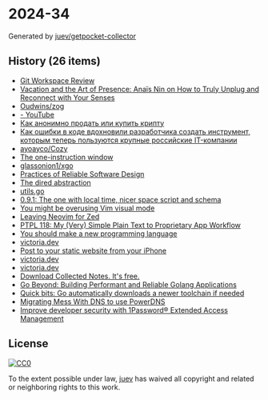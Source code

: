 # 2024-34

Generated by [juev/getpocket-collector](https://github.com/juev/getpocket-collector)

## History (26 items)

- [Git Workspace Review](https://dolthub.com/blog/2024-08-16-workspace-review/)
- [Vacation and the Art of Presence: Anaïs Nin on How to Truly Unplug and Reconnect with Your Senses](https://www.themarginalian.org/2015/08/14/anais-nin-diary-vacation-presence/)
- [Oudwins/zog](https://github.com/Oudwins/zog)
- [- YouTube](http://www.youtube.com/watch?v=undefined)
- [Как анонимно продать или купить крипту](https://habr.com/ru/articles/835866/)
- [Как ошибки в коде вдохновили разработчика создать инструмент, которым теперь пользуются крупные российские IT-компании](https://kod.ru/kak-oshibki-v-kodie-vdokhnovili-razrabotchika)
- [ayoayco/Cozy](https://github.com/ayoayco/Cozy)
- [The one-instruction window](https://nsrip.com/posts/oneinstruction.html)
- [glassonion1/xgo](https://github.com/glassonion1/xgo)
- [Practices of Reliable Software Design](https://two-wrongs.com/practices-of-reliable-software-design)
- [The dired abstraction](https://lmno.lol/alvaro/the-dired-abstraction)
- [utils.go](https://github.com/NikoMalik/low-level-functions/blob/main/utils.go)
- [0.9.1: The one with local time, nicer space script and schema](https://community.silverbullet.md/t/0-9-1-the-one-with-local-time-nicer-space-script-and-schema/856)
- [You might be overusing Vim visual mode](https://m4xshen.dev/posts/overuse-vim-visual-mode)
- [Leaving Neovim for Zed](https://stevedylan.dev/posts/leaving-neovim-for-zed/)
- [PTPL 118: My (Very) Simple Plain Text to Proprietary App Workflow](https://www.blog.plaintextpaperless.com/p/ptpl-118-plain-text-to-proprietary-workflow)
- [You should make a new programming language](https://ntietz.com/blog/you-should-make-a-new-terrible-programming-language/)
- [victoria.dev](https://victoria.dev/blog/go-automate-your-github-profile-readme/)
- [Post to your static website from your iPhone](https://victoria.dev/blog/post-to-your-static-website-from-your-iphone/)
- [victoria.dev](https://victoria.dev/blog/git-branching-for-small-teams/)
- [victoria.dev](https://victoria.dev/blog/there-are-better-options-for-a-privacy-respecting-phone/)
- [Download Collected Notes. It's free.](https://collectednotes.com)
- [Go Beyond: Building Performant and Reliable Golang Applications](https://blog.zomato.com/go-beyond-building-performant-and-reliable-golang-applications)
- [Quick bits: Go automatically downloads a newer toolchain if needed](https://kokada.capivaras.dev/blog/quick-bits-go-automatically-downloads-a-newer-toolchain-if-needed/)
- [Migrating Mess With DNS to use PowerDNS](https://jvns.ca/blog/2024/08/19/migrating-mess-with-dns-to-use-powerdns/)
- [Improve developer security with 1Password® Extended Access Management](https://blog.1password.com/extended-access-management-developer-security/)

## License

[![CC0](https://mirrors.creativecommons.org/presskit/buttons/88x31/svg/cc-zero.svg)](https://creativecommons.org/publicdomain/zero/1.0/)

To the extent possible under law, [juev](https://github.com/juev) has waived all copyright and related or neighboring rights to this work.
